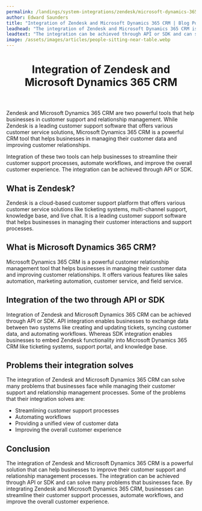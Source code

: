 ```yaml
---
permalink: /landings/system-integrations/zendesk/microsoft-dynamics-365-crm
author: Edward Saunders
title: "Integration of Zendesk and Microsoft Dynamics 365 CRM | Blog Post"
leadhead: "The integration of Zendesk and Microsoft Dynamics 365 CRM is a powerful solution that can help businesses to improve their customer support and relationship management processes"
leadtext: "The integration can be achieved through API or SDK and can solve many problems that businesses face. By integrating Zendesk and Microsoft Dynamics 365 CRM, businesses can streamline their customer support processes, automate workflows, and improve the overall customer experience."
image: /assets/images/articles/people-sitting-near-table.webp
---
```

<div class="arttext">	<header>
		<h1>Integration of Zendesk and Microsoft Dynamics 365 CRM</h1>
	</header>
	<main>
		<p>Zendesk and Microsoft Dynamics 365 CRM are two powerful tools that help businesses in customer support and relationship management. While Zendesk is a leading customer support software that offers various customer service solutions, Microsoft Dynamics 365 CRM is a powerful CRM tool that helps businesses in managing their customer data and improving customer relationships. </p>
		<p>Integration of these two tools can help businesses to streamline their customer support processes, automate workflows, and improve the overall customer experience. The integration can be achieved through API or SDK. </p>
		<h2>What is Zendesk?</h2>
		<p>Zendesk is a cloud-based customer support platform that offers various customer service solutions like ticketing systems, multi-channel support, knowledge base, and live chat. It is a leading customer support software that helps businesses in managing their customer interactions and support processes. </p>
		<h2>What is Microsoft Dynamics 365 CRM?</h2>
		<p>Microsoft Dynamics 365 CRM is a powerful customer relationship management tool that helps businesses in managing their customer data and improving customer relationships. It offers various features like sales automation, marketing automation, customer service, and field service. </p>
		<h2>Integration of the two through API or SDK</h2>
		<p>Integration of Zendesk and Microsoft Dynamics 365 CRM can be achieved through API or SDK. API integration enables businesses to exchange data between two systems like creating and updating tickets, syncing customer data, and automating workflows. Whereas SDK integration enables businesses to embed Zendesk functionality into Microsoft Dynamics 365 CRM like ticketing systems, support portal, and knowledge base. </p>
		<h2>Problems their integration solves</h2>
		<p>The integration of Zendesk and Microsoft Dynamics 365 CRM can solve many problems that businesses face while managing their customer support and relationship management processes. Some of the problems that their integration solves are:</p>
		<ul>
			<li>Streamlining customer support processes</li>
			<li>Automating workflows</li>
			<li>Providing a unified view of customer data</li>
			<li>Improving the overall customer experience</li>
		</ul>
		<h2>Conclusion</h2>
		<p>The integration of Zendesk and Microsoft Dynamics 365 CRM is a powerful solution that can help businesses to improve their customer support and relationship management processes. The integration can be achieved through API or SDK and can solve many problems that businesses face. By integrating Zendesk and Microsoft Dynamics 365 CRM, businesses can streamline their customer support processes, automate workflows, and improve the overall customer experience.</p>
	</main>
</div>